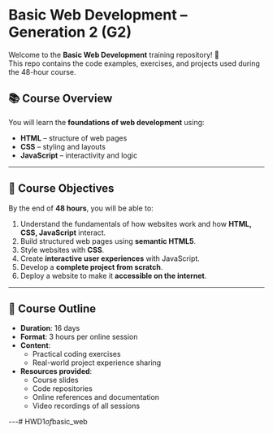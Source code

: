 # Basic Web Development – Generation 2 (G2)

Welcome to the **Basic Web Development** training repository! 🎉  
This repo contains the code examples, exercises, and projects used during the 48-hour course.  


## 📚 Course Overview
You will learn the **foundations of web development** using:
- **HTML** – structure of web pages
- **CSS** – styling and layouts
- **JavaScript** – interactivity and logic

---

## 🎯 Course Objectives
By the end of **48 hours**, you will be able to:
1. Understand the fundamentals of how websites work and how **HTML, CSS, JavaScript** interact.  
2. Build structured web pages using **semantic HTML5**.  
3. Style websites with **CSS**.  
4. Create **interactive user experiences** with JavaScript.  
5. Develop a **complete project from scratch**.  
6. Deploy a website to make it **accessible on the internet**.  

---

## 📝 Course Outline
- **Duration**: 16 days  
- **Format**: 3 hours per online session  
- **Content**:  
  - Practical coding exercises  
  - Real-world project experience sharing  
- **Resources provided**:  
  - Course slides  
  - Code repositories  
  - Online references and documentation  
  - Video recordings of all sessions  

---#   H W D 1 _ o f _ b a s i c _ w e b  
 
